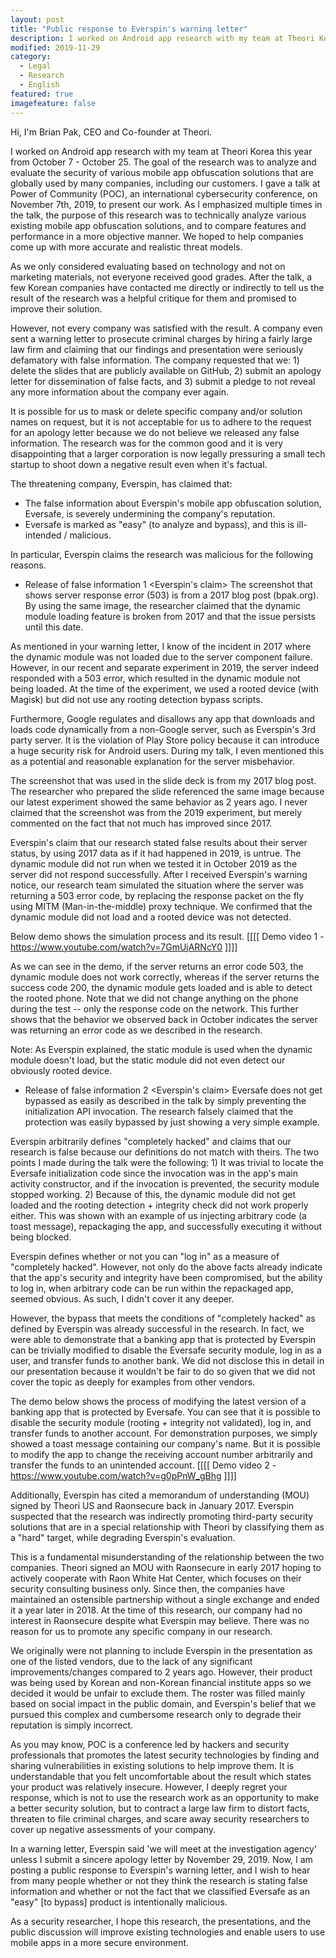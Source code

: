 ```yaml
---
layout: post
title: "Public response to Everspin's warning letter"
description: I worked on Android app research with my team at Theori Korea this year from October 7 - October 25. 
modified: 2019-11-29
category:
  - Legal
  - Research
  - English
featured: true
imagefeature: false
---
```


Hi, I'm Brian Pak, CEO and Co-founder at Theori.

I worked on Android app research with my team at Theori Korea this year from October 7 - October 25. The goal of the research was to analyze and evaluate the security of various mobile app obfuscation solutions that are globally used by many companies, including our customers. I gave a talk at Power of Community (POC), an international cybersecurity conference, on November 7th, 2019, to present our work. As I emphasized multiple times in the talk, the purpose of this research was to technically analyze various existing mobile app obfuscation solutions, and to compare features and performance in a more objective manner. We hoped to help companies come up with more accurate and realistic threat models.

As we only considered evaluating based on technology and not on marketing materials, not everyone received good grades. After the talk, a few Korean companies have contacted me directly or indirectly to tell us the result of the research was a helpful critique for them and promised to improve their solution.

However, not every company was satisfied with the result. A company even sent a warning letter to prosecute criminal charges by hiring a fairly large law firm and claiming that our findings and presentation were seriously defamatory with false information. The company requested that we: 1) delete the slides that are publicly available on GitHub, 2) submit an apology letter for dissemination of false facts, and 3) submit a pledge to not reveal any more information about the company ever again.

It is possible for us to mask or delete specific company and/or solution names on request, but it is not acceptable for us to adhere to the request for an apology letter because we do not believe we released any false information. The research was for the common good and it is very disappointing that a larger corporation is now legally pressuring a small tech startup to shoot down a negative result even when it's factual.

The threatening company, Everspin, has claimed that:
- The false information about Everspin's mobile app obfuscation solution, Eversafe, is severely undermining the company's reputation.
- Eversafe is marked as "easy" (to analyze and bypass), and this is ill-intended / malicious.

In particular, Everspin claims the research was malicious for the following reasons.

- Release of false information 1
<Everspin's claim>
The screenshot that shows server response error (503) is from a 2017 blog post (bpak.org). By using the same image, the researcher claimed that the dynamic module loading feature is broken from 2017 and that the issue persists until this date.

<My response>
As mentioned in your warning letter, I know of the incident in 2017 where the dynamic module was not loaded due to the server component failure. However, in our recent and separate experiment in 2019, the server indeed responded with a 503 error, which resulted in the dynamic module not being loaded. At the time of the experiment, we used a rooted device (with Magisk) but did not use any rooting detection bypass scripts.

Furthermore, Google regulates and disallows any app that downloads and loads code dynamically from a non-Google server, such as Everspin's 3rd party server. It is the violation of Play Store policy because it can introduce a huge security risk for Android users. During my talk, I even mentioned this as a potential and reasonable explanation for the server misbehavior.

The screenshot that was used in the slide deck is from my 2017 blog post. The researcher who prepared the slide referenced the same image because our latest experiment showed the same behavior as 2 years ago. I never claimed that the screenshot was from the 2019 experiment, but merely commented on the fact that not much has improved since 2017.

Everspin's claim that our research stated false results about their server status, by using 2017 data as if it had happened in 2019, is untrue. The dynamic module did not run when we tested it in October 2019 as the server did not respond successfully. After I received Everspin's warning notice, our research team simulated the situation where the server was returning a 503 error code, by replacing the response packet on the fly using MITM (Man-in-the-middle) proxy technique. We confirmed that the dynamic module did not load and a rooted device was not detected.

Below demo shows the simulation process and its result.
[[[[ Demo video 1 - https://www.youtube.com/watch?v=7GmUjARNcY0 ]]]]

As we can see in the demo, if the server returns an error code 503, the dynamic module does not work correctly, whereas if the server returns the success code 200, the dynamic module gets loaded and is able to detect the rooted phone. Note that we did not change anything on the phone during the test -- only the response code on the network. This further shows that the behavior we observed back in October indicates the server was returning an error code as we described in the research.

Note: As Everspin explained, the static module is used when the dynamic module doesn't load, but the static module did not even detect our obviously rooted device.

- Release of false information 2
<Everspin's claim>
Eversafe does not get bypassed as easily as described in the talk by simply preventing the initialization API invocation. The research falsely claimed that the protection was easily bypassed by just showing a very simple example.

<My response>
Everspin arbitrarily defines "completely hacked" and claims that our research is false because our definitions do not match with theirs. The two points I made during the talk were the following:
1) It was trivial to locate the Eversafe initialization code since the invocation was in the app's main activity constructor, and if the invocation is prevented, the security module stopped working.
2) Because of this, the dynamic module did not get loaded and the rooting detection + integrity check did not work properly either. This was shown with an example of us injecting arbitrary code (a toast message), repackaging the app, and successfully executing it without being blocked.

Everspin defines whether or not you can "log in" as a measure of "completely hacked". However, not only do the above facts already indicate that the app's security and integrity have been compromised, but the ability to log in, when arbitrary code can be run within the repackaged app, seemed obvious. As such, I didn't cover it any deeper.

However, the bypass that meets the conditions of "completely hacked" as defined by Everspin was already successful in the research. In fact, we were able to demonstrate that a banking app that is protected by Everspin can be trivially modified to disable the Eversafe security module, log in as a user, and transfer funds to another bank. We did not disclose this in detail in our presentation because it wouldn't be fair to do so given that we did not cover the topic as deeply for examples from other vendors.

The demo below shows the process of modifying the latest version of a banking app that is protected by Eversafe. You can see that it is possible to disable the security module (rooting + integrity not validated), log in, and transfer funds to another account. For demonstration purposes, we simply showed a toast message containing our company's name. But it is possible to modify the app to change the receiving account number arbitrarily and transfer the funds to an unintended account.
[[[[ Demo video 2 - https://www.youtube.com/watch?v=g0pPnW_gBhg ]]]]

Additionally, Everspin has cited a memorandum of understanding (MOU) signed by Theori US and Raonsecure back in January 2017. Everspin suspected that the research was indirectly promoting third-party security solutions that are in a special relationship with Theori by classifying them as a "hard" target, while degrading Everspin's evaluation.

This is a fundamental misunderstanding of the relationship between the two companies. Theori signed an MOU with Raonsecure in early 2017 hoping to actively cooperate with Raon White Hat Center, which focuses on their security consulting business only. Since then, the companies have maintained an ostensible partnership without a single exchange and ended it a year later in 2018. At the time of this research, our company had no interest in Raonsecure despite what Everspin may believe. There was no reason for us to promote any specific company in our research.

We originally were not planning to include Everspin in the presentation as one of the listed vendors, due to the lack of any significant improvements/changes compared to 2 years ago. However, their product was being used by Korean and non-Korean financial institute apps so we decided it would be unfair to exclude them. The roster was filled mainly based on social impact in the public domain, and Everspin's belief that we pursued this complex and cumbersome research only to degrade their reputation is simply incorrect.

As you may know, POC is a conference led by hackers and security professionals that promotes the latest security technologies by finding and sharing vulnerabilities in existing solutions to help improve them. It is understandable that you felt uncomfortable about the result which states your product was relatively insecure. However, I deeply regret your response, which is not to use the research work as an opportunity to make a better security solution, but to contract a large law firm to distort facts, threaten to file criminal charges, and scare away security researchers to cover up negative assessments of your company.

In a warning letter, Everspin said 'we will meet at the investigation agency' unless I submit a sincere apology letter by November 29, 2019. Now, I am posting a public response to Everspin's warning letter, and I wish to hear from many people whether or not they think the research is stating false information and whether or not the fact that we classified Eversafe as an "easy" [to bypass] product is intentionally malicious.

As a security researcher, I hope this research, the presentations, and the public discussion will improve existing technologies and enable users to use mobile apps in a more secure environment.

